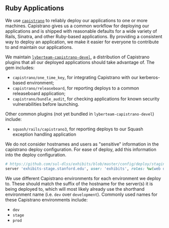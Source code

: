 ## Ruby Applications

We use [`capistrano`](http://capistranorb.com) to reliably deploy our applications to one or more machines. Capistrano gives us a common workflow for deploying our applications and is shipped with reasonable defaults for a wide variety of Rails, Sinatra, and other Ruby-based applications. By providing a consistent way to deploy an application, we make it easier for everyone to contribute to and maintain our applications.

We maintain [`lyberteam-capistrano-devel`](https://github.com/sul-dlss/lyberteam-capistrano-devel), a distribution of Capistrano plugins that all our deployed applications should take advantage of. The gem includes:

- `capistrano/one_time_key`, for integrating Capistrano with our kerberos-based environment;
- `capistrano/releaseboard`, for reporting deploys to a common releaseboard application;
- `capistrano/bundle_audit`, for checking applications for known security vulnerabilities before launching.

Other common plugins (not yet bundled in `lyberteam-capistrano-devel`) include:

- `squash/rails/capistrano3`, for reporting deploys to our Squash exception handling application

We do not consider hostnames and users as "sensitive" information in the capistrano deploy configuration. For ease of deploy, add this information into the deploy configuration.

```ruby
# https://github.com/sul-dlss/exhibits/blob/master/config/deploy/staging.rb#L2
server 'exhibits-stage.stanford.edu', user: 'exhibits', roles: %w(web db app)
```

We use different Capistrano environments for each environment we deploy to. These should match the suffix of the hostname for the server(s) it is being deployed to, which will most likely already use the shorthand environment name (i.e. `dev` over `development`). Commonly used names for these Capistrano environments include:

- `dev`
- `stage`
- `prod`
